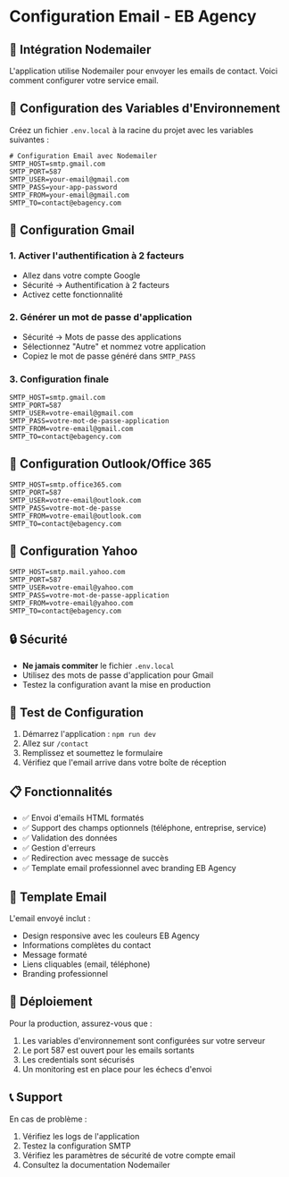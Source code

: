 # Configuration Email - EB Agency

## 📧 Intégration Nodemailer

L'application utilise Nodemailer pour envoyer les emails de contact. Voici comment configurer votre service email.

## 🔧 Configuration des Variables d'Environnement

Créez un fichier `.env.local` à la racine du projet avec les variables suivantes :

```env
# Configuration Email avec Nodemailer
SMTP_HOST=smtp.gmail.com
SMTP_PORT=587
SMTP_USER=your-email@gmail.com
SMTP_PASS=your-app-password
SMTP_FROM=your-email@gmail.com
SMTP_TO=contact@ebagency.com
```

## 📮 Configuration Gmail

### 1. Activer l'authentification à 2 facteurs
- Allez dans votre compte Google
- Sécurité → Authentification à 2 facteurs
- Activez cette fonctionnalité

### 2. Générer un mot de passe d'application
- Sécurité → Mots de passe des applications
- Sélectionnez "Autre" et nommez votre application
- Copiez le mot de passe généré dans `SMTP_PASS`

### 3. Configuration finale
```env
SMTP_HOST=smtp.gmail.com
SMTP_PORT=587
SMTP_USER=votre-email@gmail.com
SMTP_PASS=votre-mot-de-passe-application
SMTP_FROM=votre-email@gmail.com
SMTP_TO=contact@ebagency.com
```

## 📮 Configuration Outlook/Office 365

```env
SMTP_HOST=smtp.office365.com
SMTP_PORT=587
SMTP_USER=votre-email@outlook.com
SMTP_PASS=votre-mot-de-passe
SMTP_FROM=votre-email@outlook.com
SMTP_TO=contact@ebagency.com
```

## 📮 Configuration Yahoo

```env
SMTP_HOST=smtp.mail.yahoo.com
SMTP_PORT=587
SMTP_USER=votre-email@yahoo.com
SMTP_PASS=votre-mot-de-passe-application
SMTP_FROM=votre-email@yahoo.com
SMTP_TO=contact@ebagency.com
```

## 🔒 Sécurité

- **Ne jamais commiter** le fichier `.env.local`
- Utilisez des mots de passe d'application pour Gmail
- Testez la configuration avant la mise en production

## 🧪 Test de Configuration

1. Démarrez l'application : `npm run dev`
2. Allez sur `/contact`
3. Remplissez et soumettez le formulaire
4. Vérifiez que l'email arrive dans votre boîte de réception

## 📋 Fonctionnalités

- ✅ Envoi d'emails HTML formatés
- ✅ Support des champs optionnels (téléphone, entreprise, service)
- ✅ Validation des données
- ✅ Gestion d'erreurs
- ✅ Redirection avec message de succès
- ✅ Template email professionnel avec branding EB Agency

## 🎨 Template Email

L'email envoyé inclut :
- Design responsive avec les couleurs EB Agency
- Informations complètes du contact
- Message formaté
- Liens cliquables (email, téléphone)
- Branding professionnel

## 🚀 Déploiement

Pour la production, assurez-vous que :
1. Les variables d'environnement sont configurées sur votre serveur
2. Le port 587 est ouvert pour les emails sortants
3. Les credentials sont sécurisés
4. Un monitoring est en place pour les échecs d'envoi

## 📞 Support

En cas de problème :
1. Vérifiez les logs de l'application
2. Testez la configuration SMTP
3. Vérifiez les paramètres de sécurité de votre compte email
4. Consultez la documentation Nodemailer
